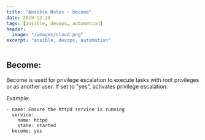 ```yaml
---
title: "Ansible Notes - become"
date: 2019-12-30
tags: [ansible, devops, automation]
header:
  image: "/images/cloud.png"
excerpt: "ansible, devops, automation"
---
```


## Become:

Become is used for privilege escalation to execute tasks with root privileges or as another user. If set to "yes", activates privilege escalation. 

Example:

```
- name: Ensure the httpd service is running
  service:
    name: httpd
    state: started
  become: yes
```